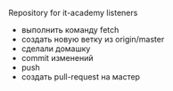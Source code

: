 Repository for it-academy listeners


- выполнить команду fetch
- создать новую ветку из origin/master
- сделали домашку
- commit изменений
- push
- создать pull-request на мастер

